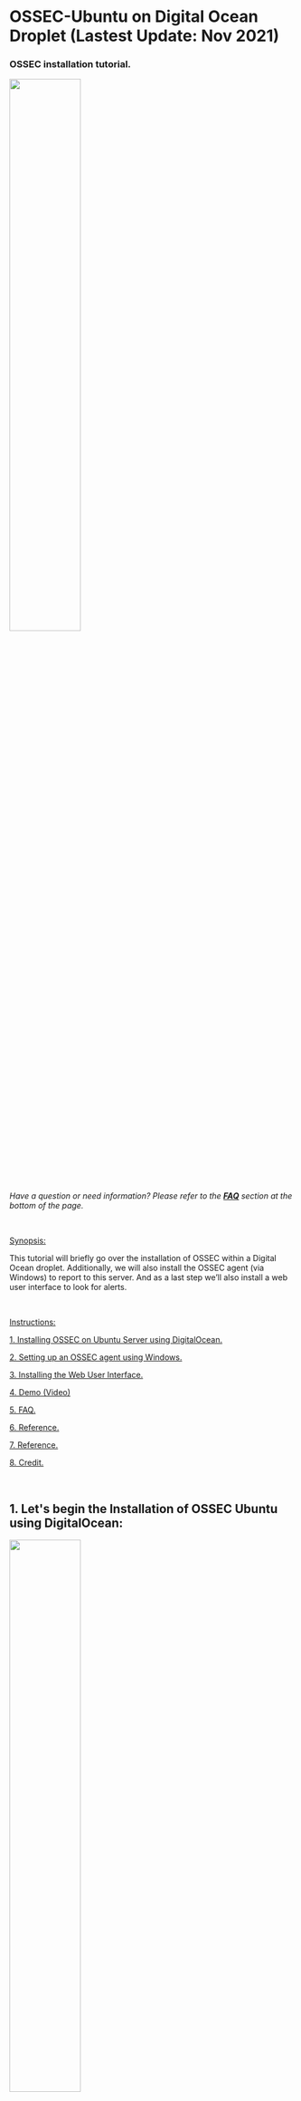 
# OSSEC-Ubuntu on Digital Ocean Droplet (Lastest Update: Nov 2021)



### OSSEC installation tutorial.


<img src="https://www.ossec.net/wp-content/uploads/2019/01/ossec.png" width=50% height=50%> 


*Have a question or need information? Please refer to the **[FAQ](#faq)** section at the bottom of the page.*

</br>

<ins>Synopsis:</ins>

This tutorial will briefly go over the installation of OSSEC within a Digital Ocean droplet.
Additionally, we will also install the OSSEC agent (via Windows) to report to this server. And as a last step we’ll also install a web user interface to look for alerts.

</br>

<ins>Instructions:</ins>

[1. Installing OSSEC on Ubuntu Server using DigitalOcean.](#1-lets-begin-the-installation-of-ossec-ubuntu-using-digitalocean)

[2. Setting up an OSSEC agent using Windows.](#2-next-setting-up-an-agent-and-connecting-to-the-server)

[3. Installing the Web User Interface.](#3-installing-the-web-user-interface)

[4. Demo (Video)](#demo-instructional-video)

[5. FAQ.](#faq)

[6. Reference.](#possible-errors)


[7. Reference.](#reference)

[8. Credit.](#this-project-was-created-while-attending-a-course-at-bronx-community-college)

</br>


## 1. Let's begin the Installation of OSSEC Ubuntu using DigitalOcean:

<img src="https://images.squarespace-cdn.com/content/v1/5980deaee6f2e1738e18738c/1550165343634-2QDHAJHNQ82KZZ8KY91C/start-here-gif.gif" width=50% height=50%>

Update system sources

``` $ sudo apt update ``` 

<br/>
<br/>

Upgrade packages

``` $ sudo apt upgrade -y ``` 

<br/>
<br/>

Install the packages to build OSSEC from sources.

``` $ sudo apt install build-essential gcc make unzip sendmail inotify-tools expect libevent-dev libpcre2-dev libz-dev libssl-dev -y ``` 


<br/>
<br/>


Begin to download OSSEC.

 ``` $ sudo wget -P /opt https://github.com/ossec/ossec-hids/archive/3.6.0.tar.gz ``` 


<br/>
<br/>


Extract them from the tar. Use the following command:

 ``` $ sudo tar -zxf /opt/3.6.0.tar.gz --directory /opt ``` 

<br/>
<br/>


Once downloaded start the installation.

 ``` $ sudo sh /opt/ossec-hids-3.6.0/install.sh ``` 

<br/>
<br/>


The first questions is what language would you like to install OSSEC in on your system.

 ``` $ sudo sh /opt/ossec-hids-3.6.0/install.sh ``` 

<br/>
<br/>



(en/br/cn/de/el/es/fr/hu/it/jp/nl/pl/ru/sr/tr?) [en]:

I’ll choose the default. (Select differently if you want another language.)

Than  ``` PRESS ENTER. ``` 

<br/>
<br/>



Next install the OSSEC script.

OSSEC HIDS v3.6.0 Installation Script - http://www.ossec.net


You are about to start the installation process of the OSSEC HIDS.

You must have a C compiler pre-installed in your system.


- System: Linux ossecman 4.15.0-88-generic

- User: root

- Host: ossecman

 ``` -- Press ENTER to continue or Ctrl-C to abort. -- ``` 


<br/>
<br/>



Answer the following questions:

1- What kind of installation do you want (server, agent, local, hybrid or help)?

Type  ``` server ``` . 

<br/>
<br/>


You'll see.

- Server installation chosen.


Choose where to install OSSEC.

2- Setting up the installation environment.


- Choose where to install the OSSEC HIDS [/var/ossec]:

 ``` Use the default by pressing enter ``` 

<br/>
<br/>



Proceed to configure OSSEC.

3- Configuring the OSSEC HIDS.


3.1- Do you want e-mail notification? (y/n) [y]:

Type  ``` Yes ``` 

<br/>
<br/>



- What's your e-mail address?

 ``` Type the **your email** or use **root@localhost** ``` 

<br/>
<br/>



3.1- Do you want e-mail notification? (y/n) [y]:

<br/>

Type  ``` Y ``` 

<br/>
<br/>

- What's your e-mail address? root@localhost or your email address.


- We found your SMTP server as: 127.0.0.1 or IP Address of server 


- Do you want to use it? (y/n) [y]:

<br/>

Type  ``` Y ``` 

<br/>
<br/>

Note: This option alerts will be root’s mail account. And they will read similar to this following format.



3.2- Do you want to run the integrity check daemon? (y/n) [y]:

<br/>

Type  ``` Y ``` 


<br/>
<br/>


Time to ask if a rootkit check daemon is of your interest. Why not? 


<br/>

Type  ``` Y ``` 


<br/>
<br/>


3.3- Do you want to run the rootkit detection engine? (y/n) [y]:

<br/>

 ``` Y ``` 


<br/>
<br/>


3.4- Active response allows you to execute a specific

command based on the events received. For example,

you can block an IP address or disable access for

a specific user.

More information at:

http://www.ossec.net/en/manual.html#active-response

- Do you want to enable active response? (y/n) [y]:

If you want strongest security than choose:


<br/>

Type  ``` Y ``` 

<br/>
<br/>


Now we’ll be aksed an interesting question.

- By default, we can enable the host-deny and the

firewall-drop responses. The first one will add

a host to the /etc/hosts.deny and the second one

will block the host on iptables (if linux) or on

ipfilter (if Solaris, FreeBSD or NetBSD).

- They can be used to stop SSHD brute force scans,

portscans and some other forms of attacks. You can

also add them to block on snort events, for example.

- Do you want to enable the firewall-drop response? (y/n) [y]: 

<br/>

Choose  ``` Y ``` 


<br/>
<br/>



If you choose yes you’ll see something like this.


- firewall-drop enabled (local) for levels >= 6

- (_note_an_ip_address_should_appear_here)


Go to next question.


Now, this question will be asked.

Do you want to add more IPs to the white list? (y/n)? [n]:

 ``` Press Enter ``` 

<br/>
<br/>


Next, is enabling system log remotely.


3.5- Do you want to enable remote syslog (port 514 udp)? (y/n) [y]:

 ``` Press Enter ``` 

<br/>
<br/>



Now after all the questions you should see something similar to this message.


3.6- Setting the configuration to analyze the following logs:

-- /var/log/auth.log

-- /var/log/syslog

-- /var/log/dpkg.log


 ``` --- Press ENTER to continue --- ``` 

<br/>
<br/>



The last message from the build will read very similar to this.

- System is Debian (Ubuntu or derivative).

- Init script modified to start OSSEC HIDS during boot.

- Configuration finished properly.

- To start OSSEC HIDS:

/var/ossec/bin/ossec-control start

- To stop OSSEC HIDS:

/var/ossec/bin/ossec-control stop

- The configuration can be viewed or modified at /var/ossec/etc/ossec.conf

Thanks for using the OSSEC HIDS.

If you have any question, suggestion or if you find any bug,

contact us at https://github.com/ossec/ossec-hids or using

our public maillist at

https://groups.google.com/forum/#!forum/ossec-list

More information can be found at http://www.ossec.net

<br/>
<br/>


 ``` --- Press ENTER to finish (maybe more information below). --- ``` 

Click enter and continue.

<img src="https://c.tenor.com/0AVbKGY_MxMAAAAM/check-mark-verified.gif" width=20% height=20%>  

## You server should now be installed and operational.


<br/>
<br/>


<img src="https://i.dlpng.com/static/png/6994062_preview.png" width=50% height=50%>  

# 2. Next, setting up an agent and connecting to the server.

Run the 'manage_agents' to add or remove them:

/var/ossec/bin/manage_agents

More information at:

http://www.ossec.net/en/manual.html#ma



Once OSSEC has been finally installed we need to make systemd aware of it so can can monitor processes related to it with sytem-based tools.

 ``` $ sudo systemctl enable ossec ``` 

Run the manage agent command.

 ``` sudo /var/ossec/bin/manage_agents ``` 


To create a new agent we will select option (A)dd an agent.

 ``` A ``` 
 
Name your new agent:

 ``` Please Enter the agent name you want here.```

Enter your Windows computer ip address: (You can use myip.com and copy the host address.)

 ``` Please Enter your Windows IP here.```

Confirm by entering 

 ``` Y ``` 
 
 Now go to 
 
```  https://www.ossec.net/download-ossec/ ``` 

And download the following file.

 ``` "Agent Windows"	(ossec-agent-win32-3.6.0.exe) ``` 

Right click and Run as the download file Adminstrator.

Now return to the command prompt window used to connect to the OSSEC server and extract the key. 

Use (E)xtract key for agent.

 ``` E ``` 
 
Than highlight and copy the key shown the command problem 
 
  ``` The key will be under "Agent key information for ' ' is: "  ``` 
  
Paste the long code in the the authentication key section of the (OSSEC) Agent Windows.

 ``` Confirm key by pressing OK  ``` 
  
Lastly, make sure the OSSEC Server IP matches the same IP from your digital ocean droplet.

 ``` Confirm that IP address you entered for Server IP is correct "  ``` 
 
 Inside OSSEC Agent Manager
 
 ``` In top left click "Manage" and than navigate and click "Start OSSEC" ``` 
 
 **The OSSEC Agent Manager should successfully be connected and operational.**


<img src="https://c.tenor.com/0AVbKGY_MxMAAAAM/check-mark-verified.gif" width=20% height=20%>  


# 3. Installing the Web User Interface.

Before we start anything we need to install a few more base applications.

``` sudo apt install -y php php-cli php-common libapache2-mod-php apache2-utils sendmail inotify-tools apache2 build-essential gcc make wget tar zlib1g-dev libpcre2-dev libpcre3-dev unzip libz-dev libssl-dev libpcre2-dev libevent-dev build-essential ```

Than enable Apache and launch it

``` sudo systemctl enable apache2 ```

``` sudo systemctl start apache2 ```

```sudo a2enmod rewrite ```

```sudo systemctl restart apache2 ```



To begin use PUTTY.exe connect to your server using it's IP address and port 22.

``` In PUTTY paste your IP address for digital ocean server ``` 

Press connect and login using root and the password you used to to create the droplet.
 
 
 ``` username login: root ``` 
 
 Once logged in change directory to tmp using the following command 
 
 ``` cd /tmp/ ``` 
 
 Clone the ossec.wui with this command

 ``` sudo git clone https://github.com/ossec/ossec-wui.git ``` 
 
 
 Move directory using thefollowing command.
 
 ``` sudo mv /tmp/ossec-wui /var/www/html ``` 
 
 
 Next change the directory using the command.
 
 ``` cd /var/www/html/ossec-wui ``` 
 
 
 Start the Web User Interface (WUI) setup by running
 
 
  ``` sudo ./setup.sh  ```
 
 
 Create credentials.
 
  ``` Enter the username and confirm the password you want ``` 
  
 
 For Enter your web server user name (e.g, apache, www. nobody, www-data...)
 
 ``` www-data ``` 

Finalize permissions

 ``` sudo chown -R www-data:www-data /var/www/html/ossec-wui/ ``` 

``` sudo chmod -R 755 /var/www/html/ossec-wui/ ``` 

Restart Apache and startup the Web User Interface.

 ``` sudo systemctl restart apache2 ``` 
 
 Finally you can now navigate to the address using
 
  http://```CHANGE THIS PART TO YOUR DIGITAL OCEAN IP ADDRESS```/ossec-wui/
  
 
 **You should see a webpage for OSSEC WebUI sucessfully**


<img src="https://c.tenor.com/0AVbKGY_MxMAAAAM/check-mark-verified.gif" width=20% height=20%>  

WORK IN PROGRESS
CONTINUE
CONTINUE
CONTINUE
CONTINUE
CONTINUE
CONTINUE
CONTINUE

<br/>
<br/>


<img src="https://media4.giphy.com/media/l0Ex9wjSaCkrCuKC4/giphy.gif" width=50% height=50%>

## Congratulations! You've sucessfully installed an OSSEC Server, Agent and Web UI.

<br/>
<br/>

# DEMO (Instructional Video)

Play video below:
[![Alt text](https://i9.ytimg.com/vi_webp/M57CplR6he4/mqdefault.webp?sqp=CISi_owG&rs=AOn4CLCP90pE6PxrseKwq89WYGv8qUJhlw)](https://www.youtube.com/watch?v=M57CplR6he4)

</br>
</br>

# FAQ

**What is OSSEC and how does it work?**

OSSEC is open-sourced software, that has Host-based Intrusion Detection System or HIDS. The HID system features log analysis, windows registry monitoring, regulated integrity checks, time-based alerts, active response and rootkit detection. Altogether, this application is useful if you want observe all things taking place on your server and have it logged and reported to you.


**What does the program do?**

OSSEC encorporates itself onto your server and serves as a detection system against intruders or unauthorized/suspicious access.


**What problem does the application solve?**

OSSEC aims to solve issues of intrusion on systems that will otherwise go unnoticed if you have no system logging or lack the capacity to protect your server from any unwanted access.

**Use cases**
Give 3 use case for the software.

<ins>Examples:</ins>

1 – If a user tries to use a rootkit on your server, which is a program designed to gain privileged access and hide that its running.

2 –  When an indvidual tries to access your server without authorization such as a user who types the password incorrect while trying to login with ssh or PUTTY using root@ user.

3 – If someone uses an incorrect user access key with is used by the OSSEC Windows Agent and retrieable or created through the ssh root access. The incorrect access key will immediately be shown in the system log and the system would alert the host.

## Final Review

**Is this software any good?** 

I believe this software is good because it helps detect any unseen or overlooked activity that takes place on your server.

**What are its pros and cons.**

<ins>Pros:</ins>
The software allows you to change settings to your liking and adjust them immediately.
You receive updates about any issues or flags taking place on the server.
The OSSEC software used with Ubuntu 20.04 is completely free and open-source.

<ins>Cons:</ins>
The WEB-GUI is outdated and is difficult to setup.
The Agent installation is tedious and requires the deletion of parent folders.
Sometimes install the OSSEC server requires deletion of folders or files and than reinstalling using command prompts manually.


**Can you see yourself using this tool in the future.**

Yes, I definitely see myself using this tool in the future especially because it is an open-source software. For example, if I were to host a game server and I wanted to make sure unauthorized access or changes weren't made I could be notified by them via E-mail.

**What did you learn from using this software?**

I learned how something as simple as system log can be intergrated into a software to feature a detection system. The intrusion detection feature creates notification via E-mail or through server web address. These can be used during an attack on your server and because the service is open source you can easily install it without and fees and test out many features offered by OSSEC.

# Possible Error(s)

![ERROR installing ubuntu](https://user-images.githubusercontent.com/90642714/143454893-3ff8447b-bdd1-41ec-92be-7f35c35e3fac.jpg)

**Please note:** There is a possible error encountered when installing OSSEC automatically using the following command prompt on Ubuntu. 

``` Recommended Solution: Install the OSSEC server manually and proceed use the Github instructions list above. ``` **[Instructions here.](#ossec-installation-tutorial)** 

# Platforms & Software used.

<img src="https://digital.ai/sites/default/files/pictures/styles/maxwidth_300/public/pt_logos/ossec.png?itok=koaDq_K2" width=15% height=15%> https://www.ossec.net/download-ossec/


<img src="https://meterpreter.org/wp-content/uploads/2018/10/ubuntu.png" width=15% height=15%> https://releases.ubuntu.com/20.04/



<img src="https://upload.wikimedia.org/wikipedia/commons/thumb/f/ff/DigitalOcean_logo.svg/768px-DigitalOcean_logo.svg.png" width=15% height=15%> https://www.digitalocean.com/


<img src="https://upload.wikimedia.org/wikipedia/commons/b/b6/PuTTY_icon_128px.png" width=15% height=15%> https://www.putty.org/


<br/>

### Reference: 

https://www.adminbyaccident.com/security/how-to-install-ossec-server-on-ubuntu/ by Albert Valbuena

<br/>

### This Project was created while attending a course at Bronx Community College.

Special Thanks to Professor Edwin-Reed-Sanchez.

GitHub Written by: Delawn Khudan and Shaina Mirabal

<img src="https://www.cuny.edu/wp-content/uploads/sites/4/page-assets/home-preview/cuny-tuesday/CUNYGive-BCC-ani.gif" width=50% height=50%>


**[Back to top.](#ossec-installation-tutorial)** 
